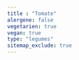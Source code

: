 ```yaml
---
title : "Tomate"
alergene: false
vegetarien: true
vegan: true
type: "legumes"
sitemap_exclude: true
--- 
```

